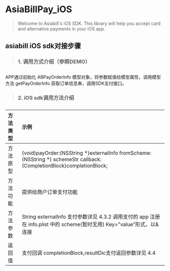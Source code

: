 **<h1>AsiaBillPay_iOS</h1>**

> Welcome to Asiabill's iOS SDK. This library will help you accept card and alternative payments in your iOS app.

**<h2>asiabill iOS sdk对接步骤</h2>**

> **<h3>1. 调用方式介绍（参照DEMO）<h3>**
  
APP通过初始化 ABPayOrderInfo 模型对象，将参数赋值给模型属性，调用模型方法 getPayOrderInfo 获取订单信息串，调用SDK支付接口。
  
> **<h3>2. iOS sdk调用方法介绍<h3>**
  
  | 方法类型 | 示例| 
| :------ | :------ |
| 方法原型	       |    (void)payOrder:(NSString *)externalInfo fromScheme:(NSString *) schemeStr callback:(CompletionBlock)completionBlock;   |
| 方法功能	       |        提供给商户订单支付功能                                   |
| 方法参数	       |        String externalInfo 支付参数详见 4.3.2 调用支付的 app 注册在 info.plist 中的 scheme(暂时无用) Key=”value”形式，以&连接             |
| 返回值	          |        支付回调 completionBlock,resultDic支付返回参数详见 4.4       |
